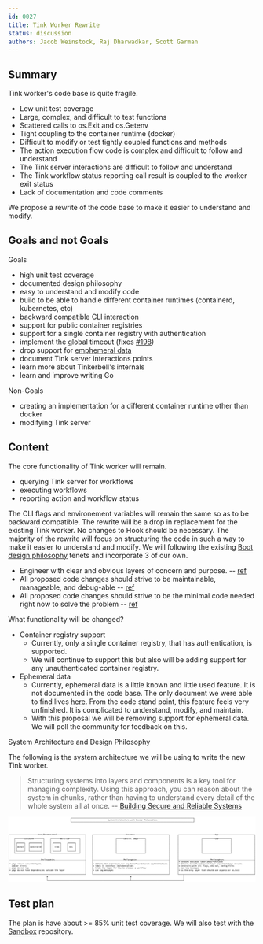 ```yaml
---
id: 0027
title: Tink Worker Rewrite
status: discussion
authors: Jacob Weinstock, Raj Dharwadkar, Scott Garman
---
```


## Summary

Tink worker's code base is quite fragile.

- Low unit test coverage
- Large, complex, and difficult to test functions
- Scattered calls to os.Exit and os.Getenv
- Tight coupling to the container runtime (docker)
- Difficult to modify or test tightly coupled functions and methods
- The action execution flow code is complex and difficult to follow and understand
- The Tink server interactions are difficult to follow and understand
- The Tink workflow status reporting call result is coupled to the worker exit status
- Lack of documentation and code comments

We propose a rewrite of the code base to make it easier to understand and modify.

## Goals and not Goals

Goals

- high unit test coverage
- documented design philosophy
- easy to understand and modify code
- build to be able to handle different container runtimes (containerd, kubernetes, etc)
- backward compatible CLI interaction
- support for public container registries
- support for a single container registry with authentication
- implement the global timeout (fixes [#198](https://github.com/tinkerbell/tink/issues/198))
- drop support for [emphemeral data](https://docs.tinkerbell.org/workflows/working-with-workflows/#ephemeral-data)
- document Tink server interactions points
- learn more about Tinkerbell's internals
- learn and improve writing Go

Non-Goals

- creating an implementation for a different container runtime other than docker
- modifying Tink server

## Content

The core functionality of Tink worker will remain.

- querying Tink server for workflows
- executing workflows
- reporting action and workflow status

The CLI flags and environement variables will remain the same so as to be backward compatible.
The rewrite will be a drop in replacement for the existing Tink worker.
No changes to Hook should be necessary.
The majority of the rewrite will focus on structuring the code in such a way to make it easier to understand and modify.
We will following the existing [Boot design philosophy](https://github.com/tinkerbell/boots/blob/main/docs/DESIGNPHILOSOPHY.md) tenets and incorporate 3 of our own.

- Engineer with clear and obvious layers of concern and purpose. -- [ref](https://github.com/ardanlabs/service/wiki#design-philosophy-review-and-culture)
- All proposed code changes should strive to be maintainable, manageable, and debug-able -- [ref](https://github.com/ardanlabs/service/wiki#design-philosophy-review-and-culture)
- All proposed code changes should strive to be the minimal code needed right now to solve the problem -- [ref](https://github.com/ardanlabs/service/wiki#design-philosophy-review-and-culture)

What functionality will be changed?

- Container registry support
  - Currently, only a single container registry, that has authentication, is supported.
  - We will continue to support this but also will be adding support for any unauthenticated container registry.
- Ephemeral data
  - Currently, ephemeral data is a little known and little used feature. It is not documented in the code base. The only document we were able to find lives [here](https://docs.tinkerbell.org/workflows/working-with-workflows/#ephemeral-data). From the code stand point, this feature feels very unfinished. It is complicated to understand, modify, and maintain.
  - With this proposal we will be removing support for ephemeral data. We will poll the community for feedback on this.

System Architecture and Design Philosophy

The following is the system architecture we will be using to write the new Tink worker.
> Structuring systems into layers and components is a key tool for managing complexity.
  Using this approach, you can reason about the system in chunks, rather than having to understand every detail of the whole system all at once.
> -- [Building Secure and Reliable Systems](https://static.googleusercontent.com/media/sre.google/en//static/pdf/building_secure_and_reliable_systems.pdf)

![System Architecture](system_architecture.png)

## Test plan

The plan is have about >= 85% unit test coverage. We will also test with the [Sandbox](https://github.com/tinkerbell/sandbox) repository.
